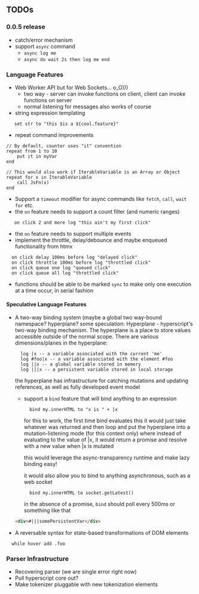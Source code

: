 ## TODOs

### 0.0.5 release
* catch/error mechanism
* support `async` command
  * `async log me`
  * `async do wait 2s then log me end`

### Language Features
* Web Worker API but for Web Sockets... o_O)))
  * two way - server can invoke functions on client, client can invoke functions on server
  * normal listening for messages also works of course
* string expression templating
```
   set str to "this $is a ${cool.feature}"
```
* repeat command improvements
```
// By default, counter uses "it" convention
repeat from 1 to 10 
    put it in myVar
end

// This would also work if IterableVariable is an Array or Object
repeat for x in IterableVariable
    call JsFn(x)
end
```
* Support a `timeout` modifier for async commands like `fetch`, `call`, `wait for` etc.
* the `on` feature needs to support a count filter (and numeric ranges)
```on click 1 log "first click"
   on click 2 and more log "this ain't my first click"
```
* the `on` feature needs to support multiple events
* implement the throttle, delay/debounce and maybe enqueued functionality from htmx
```
  on click delay 100ms before log "delayed click"
  on click throttle 100ms before log "throttled click"
  on click queue one log "queued click"
  on click queue all log "throttled click"
```
* functions should be able to be marked `sync` to make only one execution at a time occur, in serial fashion

#### Speculative Language Features
* A two-way binding system (maybe a global two way-bound namespace? hyperplane?
  some speculation:
  Hyperplane - hyperscript's two-way binding mechanism.  The hyperplane is a place to store values accessible outside of the normal scope.  There are various dimensions/planes in the hyperplane:
  
  ```
    log |x -- a variable associated with the current 'me'
    log #foo|x -- a variable associated with the element #foo
    log ||x -- a global variable stored in memory
    log |||x -- a persistent variable stored in local storage
  ```
  the hyperplane has infrastructure for catching mutations and updating references, as well as fully developed event model
    * support a `bind` feature that will bind anything to an expression
      ```
        bind my.innerHTML to "x is " + |x 
      ```
      for this to work, the first time bind evaluates this it would just take whatever was returned and then loop
      and put the hyperplane into a mutation-listening mode (for this context only) where instead of evaluating to the
      value of |x, it would return a promise and resolve with a new value when |x is mutated
      
      this would leverage the async-transparency runtime and make lazy binding easy!
      
      it would also allow you to bind to anything asynchronous, such as a web socket

      ```
        bind my.innerHTML to socket.getLatest() 
      ```
      
      in the absence of a promise, `bind` should poll every 500ms or something like that

  ```html
  <div>#|||somePersistentVar</div>
  ```

* A reversable syntax for state-based transformations of DOM elements
```
  while hover add .foo
```

### Parser Infrastructure
* Recovering parser (we are single error right now)
* Pull hyperscript core out?
* Make tokenizer pluggable with new tokenization elements

